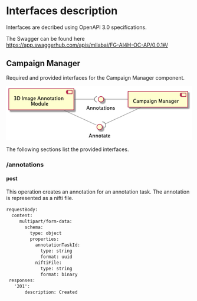 # Interfaces description
Interfaces are decribed using OpenAPI 3.0 specifications. 

The Swagger can be found here
https://app.swaggerhub.com/apis/mllabai/FG-AI4H-OC-AP/0.0.1#/

## Campaign Manager
Required and provided interfaces for the Campaign Manager component.

![interfaces.png](/.attachments/interfaces-0ba454b2-bdf6-44d6-ae16-9cdb1331bb65.png)

The following sections list the provided interfaces.

### /annotations
#### post
This operation creates an annotation for an annotation task. The annotation is represented as a nifti file.
```
requestBody:
  content:
     multipart/form-data:
       schema:
         type: object
         properties:
           annotationTaskId:
             type: string
             format: uuid
           niftiFile:
             type: string
             format: binary
 responses: 
   '201':
       description: Created
```